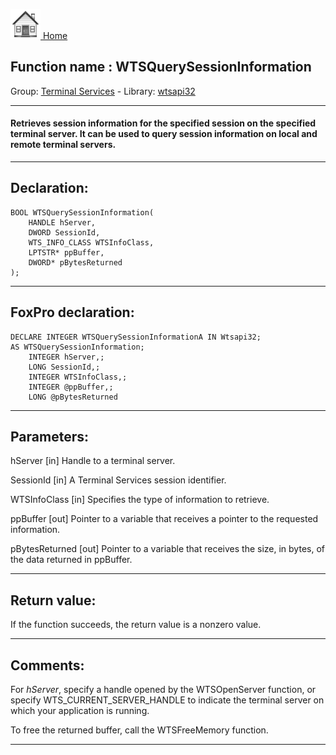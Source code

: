 [<img src="../../images/home.png"> Home ](https://github.com/VFPX/Win32API)  

## Function name : WTSQuerySessionInformation
Group: [Terminal Services](../../functions_group.md#Terminal_Services)  -  Library: [wtsapi32](../../../libraries.md#wtsapi32)  
***  


#### Retrieves session information for the specified session on the specified terminal server. It can be used to query session information on local and remote terminal servers.

***  


## Declaration:
```foxpro  
BOOL WTSQuerySessionInformation(
	HANDLE hServer,
	DWORD SessionId,
	WTS_INFO_CLASS WTSInfoClass,
	LPTSTR* ppBuffer,
	DWORD* pBytesReturned
);  
```  
***  


## FoxPro declaration:
```foxpro  
DECLARE INTEGER WTSQuerySessionInformationA IN Wtsapi32;
AS WTSQuerySessionInformation;
	INTEGER hServer,;
	LONG SessionId,;
	INTEGER WTSInfoClass,;
	INTEGER @ppBuffer,;
	LONG @pBytesReturned  
```  
***  


## Parameters:
hServer 
[in] Handle to a terminal server. 

SessionId 
[in] A Terminal Services session identifier.

WTSInfoClass 
[in] Specifies the type of information to retrieve.

ppBuffer 
[out] Pointer to a variable that receives a pointer to the requested information. 

pBytesReturned 
[out] Pointer to a variable that receives the size, in bytes, of the data returned in ppBuffer.

  
***  


## Return value:
If the function succeeds, the return value is a nonzero value.  
***  


## Comments:
For <Em>hServer</Em>, specify a handle opened by the WTSOpenServer function, or specify WTS_CURRENT_SERVER_HANDLE to indicate the terminal server on which your application is running.  
  
To free the returned buffer, call the WTSFreeMemory function.  
  
***  

